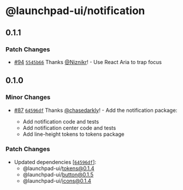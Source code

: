 # @launchpad-ui/notification

## 0.1.1

### Patch Changes

- [#94](https://github.com/launchdarkly/launchpad-ui/pull/94) [`5545b66`](https://github.com/launchdarkly/launchpad-ui/commit/5545b6666d2f42c47277d927cf679ea4f98c722c) Thanks [@Niznikr](https://github.com/Niznikr)! - Use React Aria to trap focus

## 0.1.0

### Minor Changes

- [#87](https://github.com/launchdarkly/launchpad-ui/pull/87) [`64596df`](https://github.com/launchdarkly/launchpad-ui/commit/64596df8d4116e0008f135867b47a64cb175977c) Thanks [@chasedarkly](https://github.com/chasedarkly)! - Add the notification package:

  - Add notification code and tests
  - Add notification center code and tests
  - Add line-height tokens to tokens package

### Patch Changes

- Updated dependencies [[`64596df`](https://github.com/launchdarkly/launchpad-ui/commit/64596df8d4116e0008f135867b47a64cb175977c)]:
  - @launchpad-ui/tokens@0.1.4
  - @launchpad-ui/button@0.1.5
  - @launchpad-ui/icons@0.1.4
